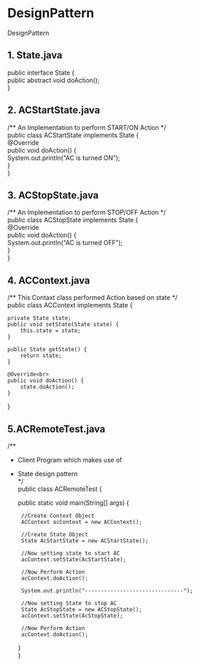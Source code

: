 # DesignPattern
DesignPattern

## 1. State.java

public interface State {<br>
	public abstract void doAction();<br>
}<br>

## 2. ACStartState.java

/** An Implementation to perform START/ON Action */<br>
public class ACStartState implements State {<br>
	@Override<br>
	public void doAction() {<br>
		System.out.println("AC is turned ON");<br>
	}<br>
}<br>

## 3. ACStopState.java

/** An Implementation to perform STOP/OFF Action */<br>
public class ACStopState implements State {<br>
	@Override<br>
	public void doAction() {<br>
		System.out.println("AC is turned OFF");<br>
	}<br>
}<br>

## 4. ACContext.java

/** This Contaxt class performed Action based on state  */ <br>
public class ACContext implements State {
 
	private State state;
	public void setState(State state) {
		this.state = state;
	}
	
	public State getState() {
		return state;
	}
	
	@Override<br>
	public void doAction() {
		state.doAction();
	}
}

## 5.ACRemoteTest.java

/** <br>
 * Client Program which makes use of<br>
 * State design pattern<br>
 */<br>
public class ACRemoteTest {<br>
 
	public static void main(String[] args) {
		
		//Create Context Object
		ACContext acContext = new ACContext();
		
		//Create State Object
		State AcStartState = new ACStartState();
		
		//Now setting state to start AC
		acContext.setState(AcStartState);
		
		//Now Perform Action
		acContext.doAction();
		
		System.out.println("-------------------------------");
		
		//Now setting State to stop AC
		State AcStopState = new ACStopState();
		acContext.setState(AcStopState); 
		
		//Now Perform Action 
		acContext.doAction();
	}<br>
}
